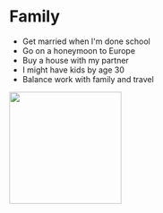 # Family
- Get married when I'm done school
- Go on a honeymoon to Europe
- Buy a house with my partner
- I might have kids by age 30
- Balance work with family and travel
<img src="https://live.staticflickr.com/65535/48412252391_652edb3663_b.jpg" height="200px"/>